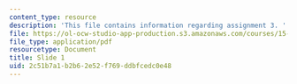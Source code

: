 ```yaml
---
content_type: resource
description: 'This file contains information regarding assignment 3. '
file: https://ol-ocw-studio-app-production.s3.amazonaws.com/courses/15-783j-product-design-and-development-spring-2006/2c51b7a1b2b62e52f769ddbfcedc0e48_sample_assignm_3.pdf
file_type: application/pdf
resourcetype: Document
title: Slide 1
uid: 2c51b7a1-b2b6-2e52-f769-ddbfcedc0e48
---
```

